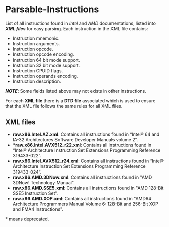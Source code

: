 # Parsable-Instructions
List of all instructions found in *Intel* and *AMD* documentations, listed into ***XML files*** for easy parsing.
Each instruction in the XML file contains:

* Instruction mnemonic.
* Instruction arguments.
* Instruction opcode.
* Instruction opcode encoding.
* Instruction 64 bit mode support.
* Instruction 32 bit mode support.
* Instruction CPUID flags.
* Instruction operands encoding.
* Instruction description.

***NOTE***: Some fields listed above may not exists in other instructions.

For each **XML file** there is a **DTD file** associated which is used to ensure that the XML file follows the same rules for all XML files.

## XML files
- **raw.x86.Intel.AZ.xml**: Contains all instructions found in “Intel® 64 and IA-32 Architectures Software Developer Manuals volume 2”.
- **\*raw.x86.Intel.AVX512_r22.xml**: Contains all instructions found in “Intel® Architecture Instruction Set Extensions Programming Reference 319433-022”.
- **raw.x86.Intel.AVX512_r24.xml**: Contains all instructions found in “Intel® Architecture Instruction Set Extensions Programming Reference 319433-024”.
- **raw.x86.AMD.3DNow.xml**: Contains all instructions found in "AMD 3DNow! Technology Manual".
- **raw.x86.AMD.SSE5.xml**: Contains all instructions found in "AMD 128-Bit SSE5 Instruction Set".
- **raw.x86.AMD.XOP.xml**: Contains all instructions found in "AMD64 Architecture Programmers Manual Volume 6: 128-Bit and 256-Bit XOP and FMA4 Instructions".

\* means deprecated.

[1]:111
